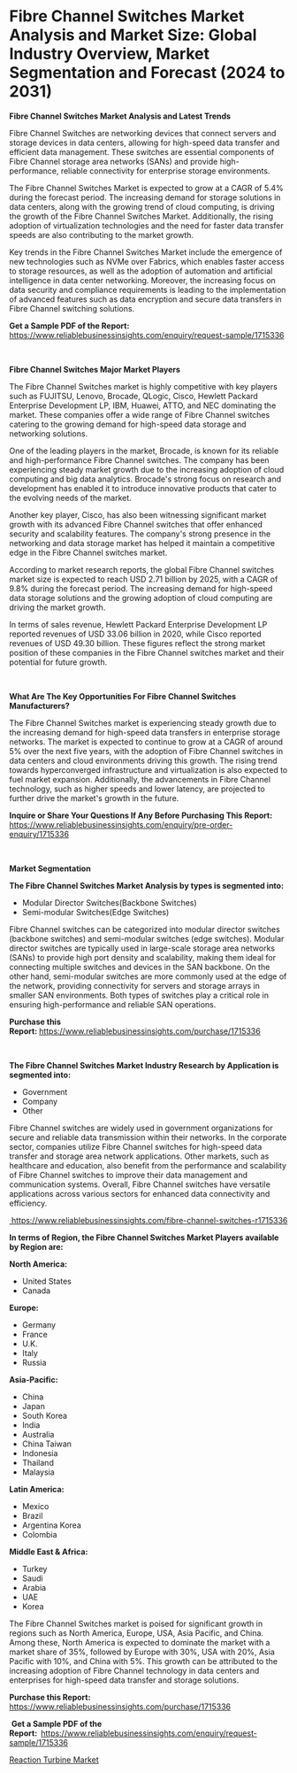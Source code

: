 <p><h1>Fibre Channel Switches Market Analysis and Market Size: Global Industry Overview, Market Segmentation and Forecast (2024 to 2031)</h1></p><p><strong>Fibre Channel Switches Market Analysis and Latest Trends</strong></p>
<p><p>Fibre Channel Switches are networking devices that connect servers and storage devices in data centers, allowing for high-speed data transfer and efficient data management. These switches are essential components of Fibre Channel storage area networks (SANs) and provide high-performance, reliable connectivity for enterprise storage environments.</p><p>The Fibre Channel Switches Market is expected to grow at a CAGR of 5.4% during the forecast period. The increasing demand for storage solutions in data centers, along with the growing trend of cloud computing, is driving the growth of the Fibre Channel Switches Market. Additionally, the rising adoption of virtualization technologies and the need for faster data transfer speeds are also contributing to the market growth.</p><p>Key trends in the Fibre Channel Switches Market include the emergence of new technologies such as NVMe over Fabrics, which enables faster access to storage resources, as well as the adoption of automation and artificial intelligence in data center networking. Moreover, the increasing focus on data security and compliance requirements is leading to the implementation of advanced features such as data encryption and secure data transfers in Fibre Channel switching solutions.</p></p>
<p><strong>Get a Sample PDF of the Report:&nbsp;</strong> <a href="https://www.reliablebusinessinsights.com/enquiry/request-sample/1715336">https://www.reliablebusinessinsights.com/enquiry/request-sample/1715336</a></p>
<p>&nbsp;</p>
<p><strong>Fibre Channel Switches Major Market Players</strong></p>
<p><p>The Fibre Channel Switches market is highly competitive with key players such as FUJITSU, Lenovo, Brocade, QLogic, Cisco, Hewlett Packard Enterprise Development LP, IBM, Huawei, ATTO, and NEC dominating the market. These companies offer a wide range of Fibre Channel switches catering to the growing demand for high-speed data storage and networking solutions.</p><p>One of the leading players in the market, Brocade, is known for its reliable and high-performance Fibre Channel switches. The company has been experiencing steady market growth due to the increasing adoption of cloud computing and big data analytics. Brocade's strong focus on research and development has enabled it to introduce innovative products that cater to the evolving needs of the market.</p><p>Another key player, Cisco, has also been witnessing significant market growth with its advanced Fibre Channel switches that offer enhanced security and scalability features. The company's strong presence in the networking and data storage market has helped it maintain a competitive edge in the Fibre Channel switches market.</p><p>According to market research reports, the global Fibre Channel switches market size is expected to reach USD 2.71 billion by 2025, with a CAGR of 9.8% during the forecast period. The increasing demand for high-speed data storage solutions and the growing adoption of cloud computing are driving the market growth.</p><p>In terms of sales revenue, Hewlett Packard Enterprise Development LP reported revenues of USD 33.06 billion in 2020, while Cisco reported revenues of USD 49.30 billion. These figures reflect the strong market position of these companies in the Fibre Channel switches market and their potential for future growth.</p></p>
<p>&nbsp;</p>
<p><strong>What Are The Key Opportunities For Fibre Channel Switches Manufacturers?</strong></p>
<p><p>The Fibre Channel Switches market is experiencing steady growth due to the increasing demand for high-speed data transfers in enterprise storage networks. The market is expected to continue to grow at a CAGR of around 5% over the next five years, with the adoption of Fibre Channel switches in data centers and cloud environments driving this growth. The rising trend towards hyperconverged infrastructure and virtualization is also expected to fuel market expansion. Additionally, the advancements in Fibre Channel technology, such as higher speeds and lower latency, are projected to further drive the market's growth in the future.</p></p>
<p><strong>Inquire or Share Your Questions If Any Before Purchasing This Report:</strong> <a href="https://www.reliablebusinessinsights.com/enquiry/pre-order-enquiry/1715336">https://www.reliablebusinessinsights.com/enquiry/pre-order-enquiry/1715336</a></p>
<p>&nbsp;</p>
<p><strong>Market Segmentation</strong></p>
<p><strong>The Fibre Channel Switches Market Analysis by types is segmented into:</strong></p>
<p><ul><li>Modular Director Switches(Backbone Switches)</li><li>Semi-modular Switches(Edge Switches)</li></ul></p>
<p><p>Fibre Channel switches can be categorized into modular director switches (backbone switches) and semi-modular switches (edge switches). Modular director switches are typically used in large-scale storage area networks (SANs) to provide high port density and scalability, making them ideal for connecting multiple switches and devices in the SAN backbone. On the other hand, semi-modular switches are more commonly used at the edge of the network, providing connectivity for servers and storage arrays in smaller SAN environments. Both types of switches play a critical role in ensuring high-performance and reliable SAN operations.</p></p>
<p><strong>Purchase this Report:&nbsp;</strong><a href="https://www.reliablebusinessinsights.com/purchase/1715336">https://www.reliablebusinessinsights.com/purchase/1715336</a></p>
<p>&nbsp;</p>
<p><strong>The Fibre Channel Switches Market Industry Research by Application is segmented into:</strong></p>
<p><ul><li>Government</li><li>Company</li><li>Other</li></ul></p>
<p><p>Fibre Channel switches are widely used in government organizations for secure and reliable data transmission within their networks. In the corporate sector, companies utilize Fibre Channel switches for high-speed data transfer and storage area network applications. Other markets, such as healthcare and education, also benefit from the performance and scalability of Fibre Channel switches to improve their data management and communication systems. Overall, Fibre Channel switches have versatile applications across various sectors for enhanced data connectivity and efficiency.</p></p>
<p><a href="https://www.reliablebusinessinsights.com/fibre-channel-switches-r1715336">&nbsp;https://www.reliablebusinessinsights.com/fibre-channel-switches-r1715336</a></p>
<p><strong>In terms of Region, the Fibre Channel Switches Market Players available by Region are:</strong></p>
<p>
    <p> <strong> North America: </strong>
        <ul>
            <li>United States</li>
            <li>Canada</li>
        </ul>
        </p> 
    <p> <strong> Europe: </strong>
        <ul>
            <li>Germany</li>
            <li>France</li>
            <li>U.K.</li>
            <li>Italy</li>
            <li>Russia</li>
        </ul>
        </p> 
    <p> <strong> Asia-Pacific: </strong>
        <ul>
            <li>China</li>
            <li>Japan</li>
            <li>South Korea</li>
            <li>India</li>
            <li>Australia</li>
            <li>China Taiwan</li>
            <li>Indonesia</li>
            <li>Thailand</li>
            <li>Malaysia</li>
        </ul>
        </p> 
    <p> <strong> Latin America: </strong>
        <ul>
            <li>Mexico</li>
            <li>Brazil</li>
            <li>Argentina Korea</li>
            <li>Colombia</li>
        </ul>
        </p> 
    <p> <strong> Middle East & Africa: </strong>
        <ul>
            <li>Turkey</li>
            <li>Saudi</li>
            <li>Arabia</li>
            <li>UAE</li>
            <li>Korea</li>
        </ul>
    </p>
    </p>
<p><p>The Fibre Channel Switches market is poised for significant growth in regions such as North America, Europe, USA, Asia Pacific, and China. Among these, North America is expected to dominate the market with a market share of 35%, followed by Europe with 30%, USA with 20%, Asia Pacific with 10%, and China with 5%. This growth can be attributed to the increasing adoption of Fibre Channel technology in data centers and enterprises for high-speed data transfer and storage solutions.</p></p>
<p><strong>Purchase this Report: </strong><a href="https://www.reliablebusinessinsights.com/purchase/1715336">https://www.reliablebusinessinsights.com/purchase/1715336</a></p>
<p>&nbsp;<strong>Get a Sample PDF of the Report:&nbsp;&nbsp;</strong><a href="https://www.reliablebusinessinsights.com/enquiry/request-sample/1715336">https://www.reliablebusinessinsights.com/enquiry/request-sample/1715336</a></p>
<p><strong></strong></p>
<p><p><a href="https://github.com/prosalinda88/Market-Research-Report-List-5/blob/main/reaction-turbine-market.md">Reaction Turbine Market</a></p></p>